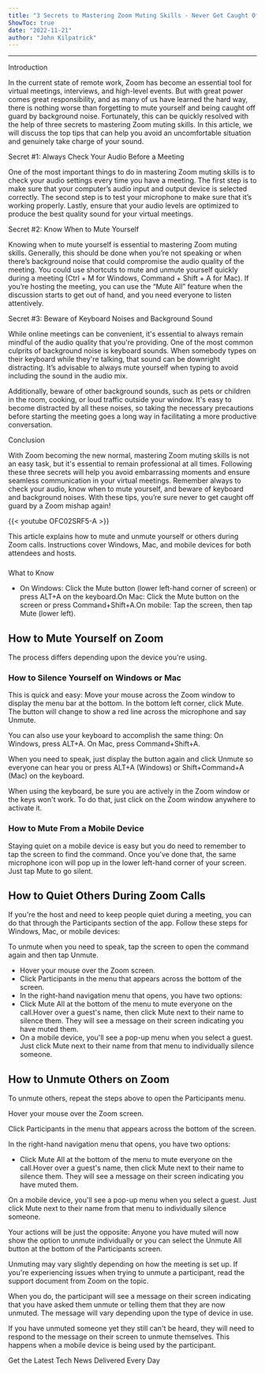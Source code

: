 ```yaml
---
title: "3 Secrets to Mastering Zoom Muting Skills - Never Get Caught Off Guard Again!"
ShowToc: true 
date: "2022-11-21"
author: "John Kilpatrick"
---
```

*****
Introduction

In the current state of remote work, Zoom has become an essential tool for virtual meetings, interviews, and high-level events. But with great power comes great responsibility, and as many of us have learned the hard way, there is nothing worse than forgetting to mute yourself and being caught off guard by background noise. Fortunately, this can be quickly resolved with the help of three secrets to mastering Zoom muting skills. In this article, we will discuss the top tips that can help you avoid an uncomfortable situation and genuinely take charge of your sound.

Secret #1: Always Check Your Audio Before a Meeting

One of the most important things to do in mastering Zoom muting skills is to check your audio settings every time you have a meeting. The first step is to make sure that your computer’s audio input and output device is selected correctly. The second step is to test your microphone to make sure that it’s working properly. Lastly, ensure that your audio levels are optimized to produce the best quality sound for your virtual meetings.

Secret #2: Know When to Mute Yourself

Knowing when to mute yourself is essential to mastering Zoom muting skills. Generally, this should be done when you’re not speaking or when there’s background noise that could compromise the audio quality of the meeting. You could use shortcuts to mute and unmute yourself quickly during a meeting (Ctrl + M for Windows, Command + Shift + A for Mac). If you’re hosting the meeting, you can use the “Mute All” feature when the discussion starts to get out of hand, and you need everyone to listen attentively.

Secret #3: Beware of Keyboard Noises and Background Sound

While online meetings can be convenient, it's essential to always remain mindful of the audio quality that you're providing. One of the most common culprits of background noise is keyboard sounds. When somebody types on their keyboard while they're talking, that sound can be downright distracting. It’s advisable to always mute yourself when typing to avoid including the sound in the audio mix.

Additionally, beware of other background sounds, such as pets or children in the room, cooking, or loud traffic outside your window. It's easy to become distracted by all these noises, so taking the necessary precautions before starting the meeting goes a long way in facilitating a more productive conversation.

Conclusion

With Zoom becoming the new normal, mastering Zoom muting skills is not an easy task, but it's essential to remain professional at all times. Following these three secrets will help you avoid embarrassing moments and ensure seamless communication in your virtual meetings. Remember always to check your audio, know when to mute yourself, and beware of keyboard and background noises. With these tips, you’re sure never to get caught off guard by a Zoom mishap again!

{{< youtube OFC02SRF5-A >}} 




This article explains how to mute and unmute yourself or others during Zoom calls. Instructions cover Windows, Mac, and mobile devices for both attendees and hosts.

 
### 
What to Know
 
- On Windows: Click the Mute button (lower left-hand corner of screen) or press ALT+A on the keyboard.On Mac: Click the Mute button on the screen or press Command+Shift+A.On mobile: Tap the screen, then tap Mute (lower left).

 
##   How to Mute Yourself on Zoom  
 

The process differs depending upon the device you're using.

 
###   How to Silence Yourself on Windows or Mac  
 

This is quick and easy: Move your mouse across the Zoom window to display the menu bar at the bottom. In the bottom left corner, click Mute. The button will change to show a red line across the microphone and say Unmute.

 

You can also use your keyboard to accomplish the same thing: On Windows, press ALT+A. On Mac, press Command+Shift+A.

 

When you need to speak, just display the button again and click Unmute so everyone can hear you or press ALT+A (Windows) or Shift+Command+A (Mac) on the keyboard.

 
When using the keyboard, be sure you are actively in the Zoom window or the keys won't work. To do that, just click on the Zoom window anywhere to activate it.
 
###   How to Mute From a Mobile Device  
 

Staying quiet on a mobile device is easy but you do need to remember to tap the screen to find the command. Once you've done that, the same microphone icon will pop up in the lower left-hand corner of your screen. Just tap Mute to go silent.

 
##   How to Quiet Others During Zoom Calls  
 

If you're the host and need to keep people quiet during a meeting, you can do that through the Participants section of the app. Follow these steps for Windows, Mac, or mobile devices:

 
To unmute when you need to speak, tap the screen to open the command again and then tap Unmute.
 
- Hover your mouse over the Zoom screen.
 - Click Participants in the menu that appears across the bottom of the screen.
 - In the right-hand navigation menu that opens, you have two options:
 - Click Mute All at the bottom of the menu to mute everyone on the call.Hover over a guest's name, then click Mute next to their name to silence them. They will see a message on their screen indicating you have muted them.
 - On a mobile device, you'll see a pop-up menu when you select a guest. Just click Mute next to their name from that menu to individually silence someone.

 
##   How to Unmute Others on Zoom  
 

To unmute others, repeat the steps above to open the Participants menu.

 

Hover your mouse over the Zoom screen.

 

Click Participants in the menu that appears across the bottom of the screen.

 

In the right-hand navigation menu that opens, you have two options:

 
- Click Mute All at the bottom of the menu to mute everyone on the call.Hover over a guest's name, then click Mute next to their name to silence them. They will see a message on their screen indicating you have muted them.

 
On a mobile device, you'll see a pop-up menu when you select a guest. Just click Mute next to their name from that menu to individually silence someone.
 

Your actions will be just the opposite: Anyone you have muted will now show the option to unmute individually or you can select the Unmute All button at the bottom of the Participants screen.

 
Unmuting may vary slightly depending on how the meeting is set up. If you're experiencing issues when trying to unmute a participant, read the support document from Zoom on the topic.
 

When you do, the participant will see a message on their screen indicating that you have asked them unmute or telling them that they are now unmuted. The message will vary depending upon the type of device in use.

 

If you have unmuted someone yet they still can't be heard, they will need to respond to the message on their screen to unmute themselves. This happens when a mobile device is being used by the participant.

 

Get the Latest Tech News Delivered Every Day




